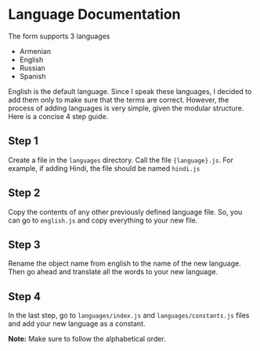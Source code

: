 # Language Documentation

The form supports 3 languages

* Armenian
* English
* Russian
* Spanish

English is the default language. Since I speak these languages, I decided to add them only to make sure that the terms are correct. However, the process of adding languages is very simple, given the modular structure. Here is a concise 4 step guide.

## Step 1

Create a file in the `languages` directory. Call the file `{language}.js`. For example, if adding Hindi, the file should be named `hindi.js`

## Step 2

Copy the contents of any other previously defined language file. So, you can go to `english.js` and copy everything to your new file. 

## Step 3

Rename the object name from english to the name of the new language. Then go ahead and translate all the words to your new language.

## Step 4

In the last step, go to `languages/index.js` and `languages/constants.js` files and add your new language as a constant. 

**Note:** Make sure to follow the alphabetical order.
